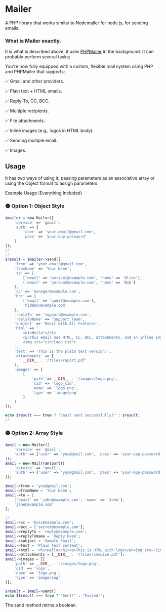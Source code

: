 # Mailer
A PHP library that works similar to Nodemailer for node js, for sending emails.

### What is Mailer exactly.
It is what is described above, it uses [PHPMailer](https://packagist.org/packages/phpmailer/phpmailer) in the background. It can probably perform several tasks;

You're now fully equipped with a custom, flexible mail system using PHP and PHPMailer that supports:

✅ Gmail and other providers.

✅ Plain text + HTML emails.

✅ Reply-To, CC, BCC.

✅ Multiple recipients.

✅ File attachments.

✅ Inline images (e.g., logos in HTML body).

✅ Sending multiple email.

✅ Images.


## Usage
It has two ways of using it, passing parameters as an associative array or using the Object format to assign parameters

Example Usage (Everything Included)

### 🟡 Option 1: Object Style
```php
$mailer = new Mailer([
    'service' => 'gmail',
    'auth' => [
        'user' => 'your-email@gmail.com',
        'pass' => 'your-app-password'
    ]
]);
// 
// 
$result = $mailer->send([
    'from' => 'your-email@gmail.com',
    'fromName' => 'Your Name',
    'to' => [
        ['email' => 'person1@example.com', 'name' => 'Alice'],
        ['email' => 'person2@example.com', 'name' => 'Bob']
    ],
    'cc' => 'manager@example.com',
    'bcc' => [
        ['email' => 'audit@example.com'],
        'hidden@example.com'
    ],
    'replyTo' => 'support@example.com',
    'replyToName' => 'Support Team',
    'subject' => 'Email with All Features',
    'html' => '
        <h1>Hello!</h1>
        <p>This email has HTML, CC, BCC, attachments, and an inline image:</p>
        <img src="cid:logo_cid">
    ',
    'text' => 'This is the plain text version.',
    'attachments' => [
        __DIR__ . '/files/report.pdf'
    ],
    'images' => [
        [
            'path' => __DIR__ . '/images/logo.png',
            'cid' => 'logo_cid',
            'name' => 'logo.png',
            'type' => 'image/png'
        ]
    ]
]);

echo $result === true ? "Email sent successfully!" : $result;
// 
```

### 🟡 Option 2: Array Style

```php
$mail = new Mailer([
    'service' => 'gmail',
    'auth' => ['user' => 'you@gmail.com', 'pass' => 'your-app-password']
]);
$mail = new MailTransport([
    'service' => 'gmail',
    'auth' => ['user' => 'you@gmail.com', 'pass' => 'your-app-password']
]);

$mail->from = 'you@gmail.com';
$mail->fromName = 'Your Name';
$mail->to = [
    ['email' => 'john@example.com', 'name' => 'John'],
    'jane@example.com'
];

// 
$mail->cc = 'boss@example.com';
$mail->bcc = ['secret@example.com'];
$mail->replyTo = 'reply@example.com';
$mail->replyToName = 'Reply Desk';
$mail->subject = 'Sample Email';
$mail->text = 'Plain text content';
$mail->html = '<h1>Hello</h1><p>This is HTML with logo</p><img src="cid:logo">';
$mail->attachments = [__DIR__ . '/files/invoice.pdf'];
$mail->images = [[
    'path' => __DIR__ . '/images/logo.png',
    'cid' => 'logo',
    'name' => 'logo.png',
    'type' => 'image/png'
]];

$result = $mail->send()
echo $$result === true ? "Sent!" : "Failed!";
```

The send method retrns a boolean.